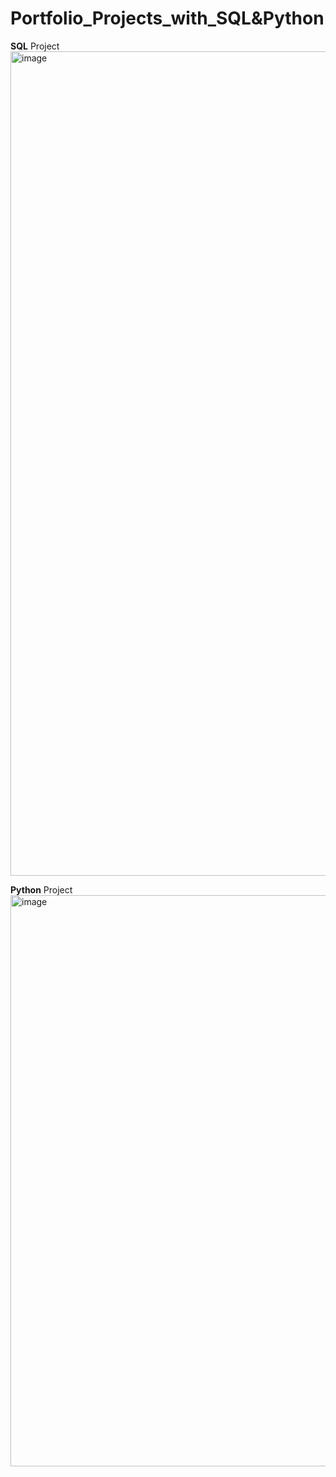 # Portfolio_Projects_with_SQL&Python
**SQL** Project
<img width="1319" alt="image" src="https://github.com/zoeyhahaha/Portfolio_Projects_with_SQL/assets/90990366/6d040027-59d3-4650-88cd-8cdb5f56c029">

**Python** Project
<img width="914" alt="image" src="https://github.com/zoeyhahaha/Portfolio_Projects_with_SQL-Python/assets/90990366/404b410a-74d8-476b-a04a-bdff7cace1ae">
